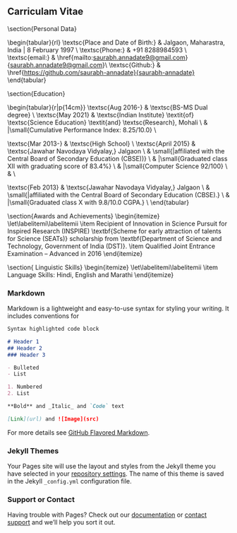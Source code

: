 ## Carriculam Vitae


\section{Personal Data}

\begin{tabular}{rl}
\textsc{Place and Date of Birth:} & Jalgaon, Maharastra, India  | 8 February 1997 \\
\textsc{Phone:} & +91 8288984593 \\\
\textsc{email:} & \href{mailto:saurabh.annadate9@gmail.com}{saurabh.annadate9@gmail.com}\\
\textsc{Github:} & \href{https://github.com/saurabh-annadate}{saurabh-annadate}
\end{tabular}

\section{Education}

\begin{tabular}{r|p{14cm}}
\textsc{Aug 2016-} & \textsc{BS-MS Dual degree} \\
\textsc{May 2021} & \textsc{Indian Institute} \textit{of} \textsc{Science Education} \textit{and} \textsc{Research}, Mohali \\ &
|\small{Cumulative Performance Index: 8.25/10.0} \\ 

\textsc{Mar 2013-} & \textsc{High School} \\ 
\textsc{April 2015} & \textsc{Jawahar Navodaya Vidyalay,} Jalgaon \\ &
\small{|affiliated with the Central Board of Secondary Education (CBSE))} \\ &
|\small{Graduated class XII with graduating score of 83.4\%}  \\ & 
|\small{Computer Science 92/100} \\ & \\

\textsc{Feb 2013} & \textsc{Jawahar Navodaya Vidyalay,} Jalgaon \\  &
\small{|affiliated with the Central Board of Secondary Education (CBSE).} \\ &
|\small{Graduated class X with 9.8/10.0 CGPA.} \\ 
\end{tabular}

\section{Awards and Achievements}
\begin{itemize}
\let\labelitemi\labelitemii
\item Recipient of Innovation in Science Pursuit for Inspired Research (INSPIRE) \textbf{Scheme for early attraction of talents for Science (SEATs)} scholarship
from \textbf{Department of Science and Technology, Government of India (DST)}.
\item Qualified Joint Entrance Examination – Advanced in 2016
\end{itemize}

\section{ Linguistic Skills}
\begin{itemize}
\let\labelitemi\labelitemii
 \item Language Skills: Hindi, English and Marathi
\end{itemize}
### Markdown

Markdown is a lightweight and easy-to-use syntax for styling your writing. It includes conventions for

```markdown
Syntax highlighted code block

# Header 1
## Header 2
### Header 3

- Bulleted
- List

1. Numbered
2. List

**Bold** and _Italic_ and `Code` text

[Link](url) and ![Image](src)
```

For more details see [GitHub Flavored Markdown](https://guides.github.com/features/mastering-markdown/).

### Jekyll Themes

Your Pages site will use the layout and styles from the Jekyll theme you have selected in your [repository settings](https://github.com/saurabh-annadate/digital-cv/settings/pages). The name of this theme is saved in the Jekyll `_config.yml` configuration file.

### Support or Contact

Having trouble with Pages? Check out our [documentation](https://docs.github.com/categories/github-pages-basics/) or [contact support](https://support.github.com/contact) and we’ll help you sort it out.
